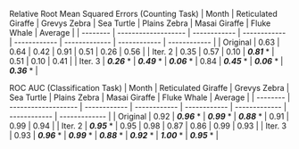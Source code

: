 Relative Root Mean Squared Errors (Counting Task)
| Month    | Reticulated Giraffe | Grevys Zebra | Sea Turtle   | Plains Zebra | Masai Giraffe | Fluke Whale  | Average      | 
| -------- | ------------------- | ------------ | ------------ | ------------ | ------------- | ------------ | ------------ |
| Original | 0.63                | 0.64         | 0.42         | 0.91         | 0.51          | 0.26         | 0.56         |
| Iter. 2  | 0.35                | 0.57         | 0.10         | ***0.81*** * | 0.51          | 0.10         | 0.41         |
| Iter. 3  | ***0.26*** *        | ***0.49*** * | ***0.06*** * | 0.84         | ***0.45*** *  | ***0.06*** * | ***0.36*** * |

ROC AUC (Classification Task)
| Month    | Reticulated Giraffe | Grevys Zebra | Sea Turtle   | Plains Zebra | Masai Giraffe | Fluke Whale  | Average       | 
| -------- | ------------------- | ------------ | ------------ | ------------ | ------------- | ------------ | ------------- |
| Original | 0.92                | ***0.96*** * | ***0.99*** * | ***0.88*** * | 0.91          | 0.99         | 0.94          |
| Iter. 2  | ***0.95*** *        | 0.95         | 0.98         | 0.87         | 0.86          | 0.99         | 0.93          |
| Iter. 3  | 0.93                | ***0.96*** * | ***0.99*** * | ***0.88*** * | ***0.92*** *  | ***1.00*** * | ***0.95*** *  |
